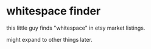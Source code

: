 # whitespace finder
this little guy finds "whitespace" in etsy market listings.

might expand to other things later.